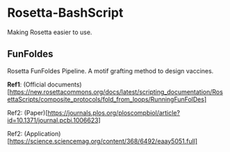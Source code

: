 # Rosetta-BashScript
Making Rosetta easier to use.

FunFoldes
---
Rosetta FunFoldes Pipeline. A motif grafting method to design vaccines.

**Ref1**: (Official documents)[https://new.rosettacommons.org/docs/latest/scripting_documentation/RosettaScripts/composite_protocols/fold_from_loops/RunningFunFolDes]

Ref2: (Paper)[https://journals.plos.org/ploscompbiol/article?id=10.1371/journal.pcbi.1006623]

Ref2: (Application)[https://science.sciencemag.org/content/368/6492/eaay5051.full]

